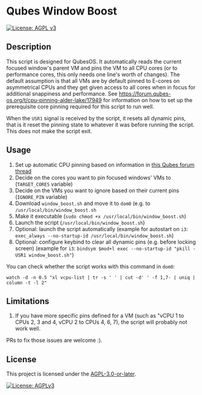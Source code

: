# Qubes Window Boost

[![License: AGPL v3](https://img.shields.io/badge/License-AGPLv3-blue.svg)](https://www.gnu.org/licenses/agpl-3.0.en.html) 

## Description

This script is designed for QubesOS. It automatically reads the current
focused window's parent VM and pins the VM to all CPU cores (or to performance
cores, this only needs one line's worth of changes). The default assumption is that
all VMs are by default pinned to E-cores on asymmetrical CPUs and they get
given access to all cores when in focus for additional snappiness and
performance. See https://forum.qubes-os.org/t/cpu-pinning-alder-lake/17949 for
information on how to set up the prerequisite core pinning required for this
script to run well.

When the `USR1` signal is received by the script, it resets all dynamic pins, that is
it reset the pinning state to whatever it was before running the script. This does not
make the script exit.

## Usage

1. Set up automatic CPU pinning based on information in [this Qubes forum thread](https://forum.qubes-os.org/t/cpu-pinning-alder-lake/17949)
2. Decide on the cores you want to pin focused windows' VMs to (`TARGET_CORES` variable)
3. Decide on the VMs you want to ignore based on their current pins (`IGNORE_PIN` variable)
4. Download `window_boost.sh` and move it to `dom0` (e.g. to `/usr/local/bin/window_boost.sh`
5. Make it executable (`sudo chmod +x /usr/local/bin/window_boost.sh`)
6. Launch the script (`/usr/local/bin/window_boost.sh`)
7. Optional: launch the script automatically (example for autostart on `i3`: `exec_always --no-startup-id /usr/local/bin/window_boost.sh`)
8. Optional: configure keybind to clear all dynamic pins (e.g. before locking screen) (example for `i3`: `bindsym $mod+l exec --no-startup-id "pkill -USR1 window_boost.sh"`)

You can check whether the script works with this command in `dom0`:

```
watch -d -n 0.5 "xl vcpu-list | tr -s ' ' | cut -d' ' -f 1,7- | uniq | column -t -l 2"
```

## Limitations

1. If you have more specific pins defined for a VM (such as "vCPU 1 to CPUs 2, 3 and 4, vCPU 2 to CPUs 4, 6, 7), the script will probably not work well.

PRs to fix those issues are welcome :).

## License
This project is licensed under the [AGPL-3.0-or-later](https://www.gnu.org/licenses/agpl-3.0.html).

[![License: AGPLv3](https://www.gnu.org/graphics/agplv3-with-text-162x68.png)](https://www.gnu.org/licenses/agpl-3.0.html)
